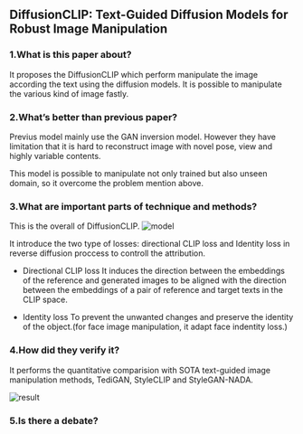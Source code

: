 ## DiffusionCLIP: Text-Guided Diffusion Models for Robust Image Manipulation

### 1.What is this paper about?

It proposes the DiffusionCLIP which perform manipulate the image according the text using the diffusion models.
It is possible to manipulate the various kind of image fastly.


### 2.What’s better than previous paper?

Previus model mainly use the GAN inversion model. However they have limitation that it is hard to reconstruct image with novel pose, view and highly variable contents.

This model is possible to manipulate not only trained but also unseen domain, so it overcome the problem mention above.

### 3.What are important parts of technique and methods?

This is the overall of DiffusionCLIP.
![model](ryugo417.github.io/detail/img/DiffusionCLIP_model.jpg) 

It introduce the two type of losses: directional CLIP loss and Identity loss in reverse diffusion proccess to controll the attribution.
- Directional CLIP loss
It induces the direction between the embeddings of the reference and generated images to be aligned with the direction between the embeddings of a pair of reference and target texts in the CLIP space.

- Identity loss
To prevent the unwanted changes and preserve the identity of the object.(for face image manipulation, it adapt face indentity loss.)

### 4.How did they verify it?

It performs the quantitative comparision with SOTA text-guided image manipulation methods, TediGAN, StyleCLIP and StyleGAN-NADA.

![result](ryugo417.github.io/detail/img/DiffusionCLIP_result.jpg)

### 5.Is there a debate?
